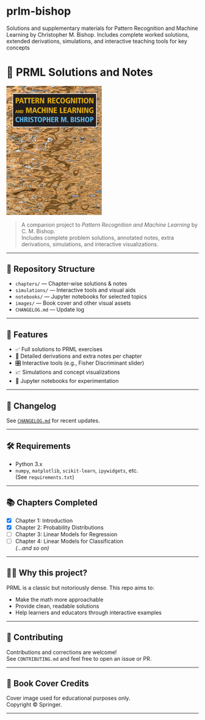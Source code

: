 # prlm-bishop
Solutions and supplementary materials for Pattern Recognition and Machine Learning by Christopher M. Bishop. Includes complete worked solutions, extended derivations, simulations, and interactive teaching tools for key concepts

# 📘 PRML Solutions and Notes

<img src="images/prml.jpg" alt="PRML Cover" width="250"/>

> A companion project to *Pattern Recognition and Machine Learning* by C. M. Bishop.  
> Includes complete problem solutions, annotated notes, extra derivations, simulations, and interactive visualizations.

---

## 📂 Repository Structure

- `chapters/` — Chapter-wise solutions & notes
- `simulations/` — Interactive tools and visual aids
- `notebooks/` — Jupyter notebooks for selected topics
- `images/` — Book cover and other visual assets
- `CHANGELOG.md` — Update log

---

## 🧠 Features

- ✅ Full solutions to PRML exercises
- 🧾 Detailed derivations and extra notes per chapter
- 🎛️ Interactive tools (e.g., Fisher Discriminant slider)
- 📈 Simulations and concept visualizations
- 🧪 Jupyter notebooks for experimentation

---

## 🔄 Changelog

See [`CHANGELOG.md`](CHANGELOG.md) for recent updates.

---

## 🛠️ Requirements

- Python 3.x  
- `numpy`, `matplotlib`, `scikit-learn`, `ipywidgets`, etc.  
(See `requirements.txt`)

---

## 📚 Chapters Completed

- [x] Chapter 1: Introduction  
- [x] Chapter 2: Probability Distributions  
- [ ] Chapter 3: Linear Models for Regression  
- [ ] Chapter 4: Linear Models for Classification  
*(...and so on)*

---

## 🧑‍🏫 Why this project?

PRML is a classic but notoriously dense. This repo aims to:
- Make the math more approachable
- Provide clean, readable solutions
- Help learners and educators through interactive examples

---

## 🤝 Contributing

Contributions and corrections are welcome!  
See `CONTRIBUTING.md` and feel free to open an issue or PR.

---

## 📸 Book Cover Credits

Cover image used for educational purposes only.  
Copyright © Springer.

---
